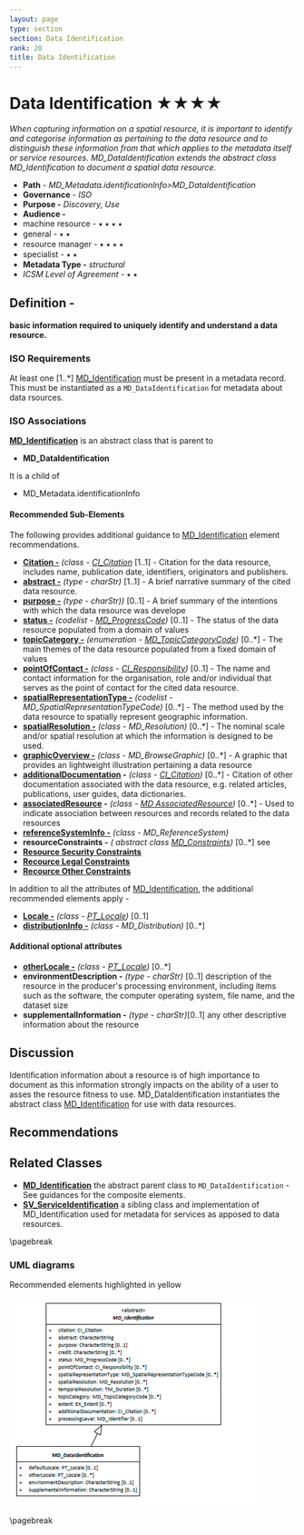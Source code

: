 ```yaml
---
layout: page
type: section
section: Data Identification
rank: 20
title: Data Identification
---
```

#  Data Identification ★★★★
*When capturing information on a spatial resource, it is important to identify and categorise information as pertaining to the data resource and to distinguish these information from that which applies to the metadata itself or service resources. MD_DataIdentification extends the abstract class MD_Identification to document a spatial data resource.*

- **Path** -  *MD_Metadata.identificationInfo>MD_DataIdentification*
- **Governance** -  *ISO*
- **Purpose -** *Discovery, Use*
- **Audience -** 
- machine resource - ⭑ ⭑ ⭑ ⭑
- general - ⭑ ⭑
- resource manager - ⭑ ⭑ ⭑ ⭑
- specialist - ⭑ ⭑
- **Metadata Type -** *structural*
- *ICSM Level of Agreement* - ⭑ ⭑

## Definition -

**basic information required to uniquely identify and understand a data resource.**

### ISO Requirements
At least one [1..\*] [MD_Identification](http://wiki.esipfed.org/index.php/MD_Identification)  must be present in a metadata record. This must be instantiated as a `MD_DataIdentification` for metadata about data rsources.

### ISO Associations 

**[MD_Identification](http://wiki.esipfed.org/index.php/MD_Identification)** is an abstract class that is parent to 

- **MD_DataIdentification**

It is a child of 
- MD_Metadata.identificationInfo

#### Recommended Sub-Elements 

The following provides additional guidance to [MD_Identification](./class-MD_Identification) element recommendations.

- **[Citation -](./ResourceCitation)** *(class - [CI_Citation](./class-CI_Citation)*  [1..1] - Citation for the data resource, includes name, publication date, identifiers, originators and publishers.
- **[abstract -](./Abstract)** *(type - charStr)* [1..1] - A brief narrative summary of the cited data resource.
- **[purpose -](./Purpose)** *(type - charStr))* [0..1] - A brief summary of the intentions with which the data resource was develope
- **[status -](./Status)** *(codelist - [MD_ProgressCode](http://wiki.esipfed.org/index.php/ISO_19115_and_19115-2_CodeList_Dictionaries#MD_ProgressCode))* [0..1] - The status of the data resource populated from a domain of values
- **[topicCategory -](./TopicCategory)** *(enumeration - [MD_TopicCategoryCode](http://wiki.esipfed.org/index.php/ISO_19115_and_19115-2_CodeList_Dictionaries#MD_TopicCategoryCode))* [0..\*] - The main themes of the data resource populated from a fixed domain of values
- **[pointOfContact -](./ResourcePointOfContact)** *(class -  [CI_Responsibility](./class-CI_Responsibility))* [0..1] - The name and contact information for the organisation, role and/or individual that serves as the point of contact for the cited data resource.
- **[spatialRepresentationType -](./SpatialRepresentationType)** *(codelist - MD_SpatialRepresentationTypeCode)* [0..\*] - The method used by the data resource to spatially represent geographic information.
- **[spatialResolution -](./SpatialResolution)** *(class - MD_Resolution)* [0..\*] - The nominal scale and/or spatial resolution at which the information is designed to be used.
- **[graphicOverview -](./BrowseGraphic)** *(class - MD_BrowseGraphic)* [0..\*] - A graphic that provides an lightweight illustration pertaining a data resource
- **[additionalDocumentation](./AdditionalDocs) -**  *(class - [CI_Citation](./class-CI_Citation))* [0..\*] - Citation of other documentation associated with the data resource, e.g. related articles, publications, user guides, data dictionaries.
- **[associatedResource](./AssociatedResources) -**  *(class - [MD AssociatedResource](http://wiki.esipfed.org/index.php/MD_AssociatedResource))* [0..\*] - Used to indicate association between resources and records related to the data resources
- **[referenceSystemInfo -](https://www.loomio.org/d/4SliNjWE/md_metadata-md_referencesystem-definition)** *(class - MD_ReferenceSystem)*
- **resourceConstraints -** *( abstract class [MD_Constraints](./class-MD_Constraints))* [0..\*] see
- **[Resource Security Constraints](./ResourceSecurityConstraints)**
- **[Recource Legal Constraints](./ResourceLegalConstraints)** 
- **[Recource Other Constraints](./ResourceOtherConstraints)** 


In addition to all the attributes of [MD_Identification](./class-MD_Identification), the additional recommended elements apply - 

- **[Locale -](./ResourceLocale)** *(class - [PT_Locale](./PT_Locale))* [0..1] 
- **[distributionInfo -](./DistributionInfo)** *(class - MD_Distribution)* [0..\*]

#### Additional optional attributes

- **[otherLocale -](./ResourceLocale)** *(class - [PT_Locale](./PT_Locale))* [0..\*] 
- **environmentDescription -** *(type - charStr)* [0..1] description of the resource in the producer's processing environment, including items such as the software, the computer operating system, file name, and the dataset size
- **supplementalInformation -** *(type - charStr)*[0..1] any other descriptive information about the resource

## Discussion

Identification information about a resource is of high importance to document as this information strongly impacts on the ability of a user to asses the resource fitness to use. MD_DataIdentification instantiates the abstract class [MD_Identification](./class-MD_Identification)  for use with data resources.

## Recommendations

## Related Classes

- **[MD_Identification](./class-MD_Identification)** the abstract parent class to `MD_DataIdentification` - See guidances for the composite elements.
- **[SV_ServiceIdentification](./ServiceIdentification)** a sibling class and implementation of MD_Identification used for metadata for services as apposed to data resources.

\pagebreak

### UML diagrams

Recommended elements highlighted in yellow

![MD_DataIdentification](../images/class-MD_DataIdentification.png)

\pagebreak
